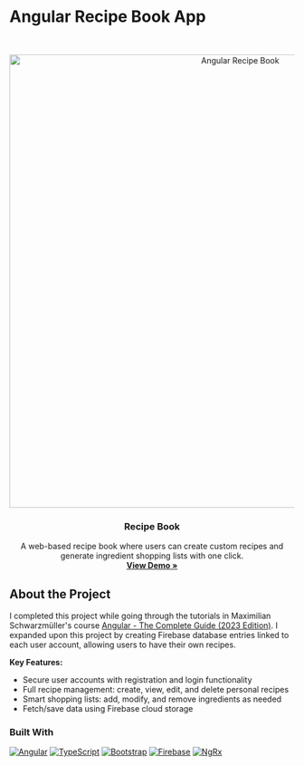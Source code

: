 # Angular Recipe Book App

<br />
<p align="center">
  <a href="https://sososammy.github.io/angular-recipe-book-app/auth">
    <img width="800" alt="Angular Recipe Book" src="https://github.com/user-attachments/assets/304cf9b6-bcde-4719-b9ba-07d8fdd91f20" />
  </a>

  <h3 align="center">Recipe Book</h3>

  <p align="center">
    A web-based recipe book where users can create custom recipes and generate ingredient shopping lists with one click.
    <br />
    <a href="https://sososammy.github.io/angular-recipe-book-app/auth"><strong>View Demo »</strong></a>
  </p>
</p>

## About the Project

I completed this project while going through the tutorials in Maximilian Schwarzmüller's course [Angular - The Complete Guide (2023 Edition)](https://www.udemy.com/course/the-complete-guide-to-angular-2/). I expanded upon this project by creating Firebase database entries linked to each user account, allowing users to have their own recipes.

**Key Features:**
* Secure user accounts with registration and login functionality
* Full recipe management: create, view, edit, and delete personal recipes
* Smart shopping lists: add, modify, and remove ingredients as needed
* Fetch/save data using Firebase cloud storage

### Built With

[![Angular][Angular-shield]][Angular-url]
[![TypeScript][TypeScript-shield]][TypeScript-url]
[![Bootstrap][Bootstrap-shield]][Bootstrap-url]
[![Firebase][Firebase-shield]][Firebase-url]
[![NgRx][NgRx-shield]][NgRx-url]

[Angular-shield]: https://img.shields.io/badge/Angular-0F0F11?style=for-the-badge&logo=angular&logoColor=white
[Angular-url]: https://angular.dev
[TypeScript-shield]: https://img.shields.io/badge/TypeScript-3178C6?style=for-the-badge&logo=typescript&logoColor=white
[TypeScript-url]: https://www.typescriptlang.org
[Bootstrap-shield]: https://img.shields.io/badge/Bootstrap-7952B3?style=for-the-badge&logo=bootstrap&logoColor=white
[Bootstrap-url]: https://getbootstrap.com
[Firebase-shield]: https://img.shields.io/badge/Firebase-DD2C00?style=for-the-badge&logo=firebase&logoColor=white
[Firebase-url]: https://firebase.google.com
[NgRx-shield]: https://img.shields.io/badge/NgRx-BA2BD2?style=for-the-badge&logo=ngrx&logoColor=white
[NgRx-url]: https://ngrx.io
